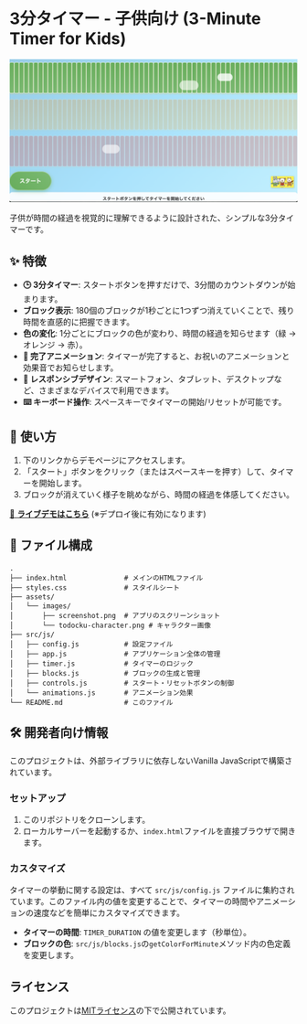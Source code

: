 # 3分タイマー - 子供向け (3-Minute Timer for Kids)

![タイマーのスクリーンショット](assets/images/screenshot.png)

子供が時間の経過を視覚的に理解できるように設計された、シンプルな3分タイマーです。

## ✨ 特徴

-   **🕒 3分タイマー**: スタートボタンを押すだけで、3分間のカウントダウンが始まります。
-   **ブロック表示**: 180個のブロックが1秒ごとに1つずつ消えていくことで、残り時間を直感的に把握できます。
-   **色の変化**: 1分ごとにブロックの色が変わり、時間の経過を知らせます（緑 → オレンジ → 赤）。
-   **🎉 完了アニメーション**: タイマーが完了すると、お祝いのアニメーションと効果音でお知らせします。
-   **📱 レスポンシブデザイン**: スマートフォン、タブレット、デスクトップなど、さまざまなデバイスで利用できます。
-   **⌨️ キーボード操作**: スペースキーでタイマーの開始/リセットが可能です。

## 🚀 使い方

1.  下のリンクからデモページにアクセスします。
2.  「スタート」ボタンをクリック（またはスペースキーを押す）して、タイマーを開始します。
3.  ブロックが消えていく様子を眺めながら、時間の経過を体感してください。

[🔗 **ライブデモはこちら**](https://icck.github.io/3-clock-timer-for-kids/) (※デプロイ後に有効になります)

## 📂 ファイル構成

```
.
├── index.html              # メインのHTMLファイル
├── styles.css              # スタイルシート
├── assets/
│   └── images/
│       ├── screenshot.png  # アプリのスクリーンショット
│       └── todocku-character.png # キャラクター画像
├── src/js/
│   ├── config.js           # 設定ファイル
│   ├── app.js              # アプリケーション全体の管理
│   ├── timer.js            # タイマーのロジック
│   ├── blocks.js           # ブロックの生成と管理
│   ├── controls.js         # スタート・リセットボタンの制御
│   └── animations.js       # アニメーション効果
└── README.md               # このファイル
```

## 🛠️ 開発者向け情報

このプロジェクトは、外部ライブラリに依存しないVanilla JavaScriptで構築されています。

### セットアップ

1.  このリポジトリをクローンします。
2.  ローカルサーバーを起動するか、`index.html`ファイルを直接ブラウザで開きます。

### カスタマイズ

タイマーの挙動に関する設定は、すべて `src/js/config.js` ファイルに集約されています。このファイル内の値を変更することで、タイマーの時間やアニメーションの速度などを簡単にカスタマイズできます。

-   **タイマーの時間**: `TIMER_DURATION` の値を変更します（秒単位）。
-   **ブロックの色**: `src/js/blocks.js`の`getColorForMinute`メソッド内の色定義を変更します。

## ライセンス

このプロジェクトは[MITライセンス](LICENSE)の下で公開されています。
